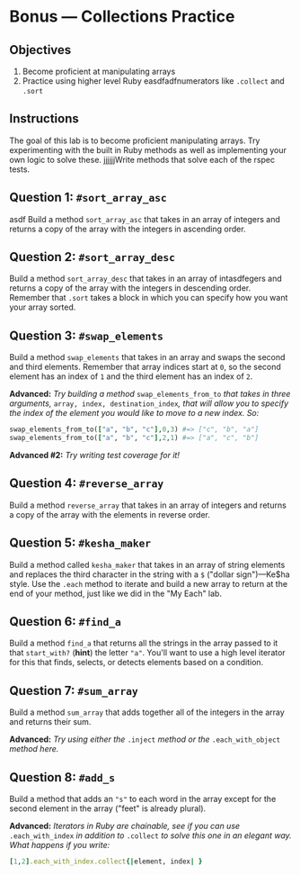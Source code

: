 # Bonus — Collections Practice

## Objectives

1. Become proficient at manipulating arrays
2. Practice using higher level Ruby easdfadfnumerators like `.collect` and `.sort`

## Instructions

The goal of this lab is to become proficient manipulating arrays.  Try experimenting with the built in Ruby methods as well as implementing your own logic to solve these.  jjjjjjWrite methods that solve each of the rspec tests.

## Question 1: `#sort_array_asc`
asdf
Build a method `sort_array_asc` that takes in an array of integers and returns a copy of the array with the integers in ascending order. 

## Question 2: `#sort_array_desc`

Build a method `sort_array_desc` that takes in an array of intasdfegers and returns a copy of the array with the integers in descending order. Remember that `.sort` takes a block in which you can specify how you want your array sorted. 

## Question 3: `#swap_elements`

Build a method `swap_elements` that takes in an array and swaps the second and third elements. Remember that array indices start at `0`, so the second element has an index of `1` and the third element has an index of `2`. 

**Advanced:** *Try building a method* `swap_elements_from_to` *that takes in three arguments,* `array, index, destination_index`*, that will allow you to specify the index of the element you would like to move to a new index. So:*

```ruby
swap_elements_from_to(["a", "b", "c"],0,3) #=> ["c", "b", "a"]
swap_elements_from_to(["a", "b", "c"],2,1) #=> ["a", "c", "b"]
```

**Advanced #2:** *Try writing test coverage for it!*

## Question 4: `#reverse_array`

Build a method `reverse_array` that takes in an array of integers and returns a copy of the array with the elements in reverse order.

## Question 5: `#kesha_maker`

Build a method called `kesha_maker` that takes in an array of string elements and replaces the third character in the string with a `$` ("dollar sign")—Ke$ha style. Use the `.each` method to iterate and build a new array to return at the end of your method, just like we did in the "My Each" lab. 

## Question 6: `#find_a`

Build a method `find_a` that returns all the strings in the array passed to it that `start_with?` (**hint**) the letter `"a"`. You'll want to use a high level iterator for this that finds, selects, or detects elements based on a condition.

## Question 7: `#sum_array`

Build a method `sum_array` that adds together all of the integers in the array and returns their sum.

**Advanced:** *Try using either the* `.inject` *method or the* `.each_with_object` *method here.*

## Question 8: `#add_s`

Build a method that adds an `"s"` to each word in the array except for the second element in the array ("feet" is already plural). 

**Advanced:** *Iterators in Ruby are chainable, see if you can use* `.each_with_index` *in addition to* `.collect` *to solve this one in an elegant way. What happens if you write:*

```ruby
[1,2].each_with_index.collect{|element, index| }
```





